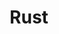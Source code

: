 ---
title: Rust
description: Rust
image: ferris.gif

# Badge style
style:
    background: "white"
    color: "black"
---